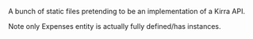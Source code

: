 A bunch of static files pretending to be an implementation of a Kirra API.

Note only Expenses entity is actually fully defined/has instances.